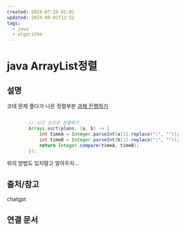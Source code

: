 ```yaml
---
created: 2024-07-29 01:01
updated: 2024-08-01T12:52
tags:
  - java
  - algorithm
---
```

# java ArrayList정렬

## 설명
코테 문제 풀다가 나온 정렬부분 
[과제 진행하기](https://school.programmers.co.kr/learn/courses/30/lessons/176962)

```java

        // 시간 순으로 정렬하기
        Arrays.sort(plans, (a, b) -> {
            int timeA = Integer.parseInt(a[1].replace(":", ""));
            int timeB = Integer.parseInt(b[1].replace(":", ""));
            return Integer.compare(timeA, timeB);
        });

```
위의 방법도 잊지말고 알아두자...
## 출처/참고
chatgpt
## 연결 문서

